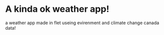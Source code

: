 # A kinda ok weather app!

a weather app made in flet useing evirenment and climate change canada data!